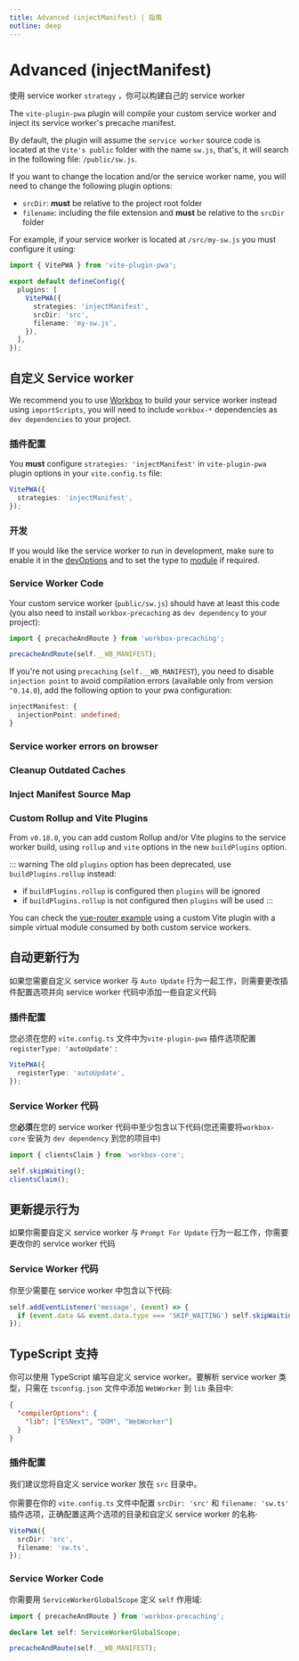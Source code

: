 ```yaml
---
title: Advanced (injectManifest) | 指南
outline: deep
---
```


# Advanced (injectManifest)

使用 service worker `strategy` ，你可以构建自己的 service worker

The `vite-plugin-pwa` plugin will compile your custom service worker and inject its service worker's precache manifest.

By default, the plugin will assume the `service worker` source code is located at the `Vite's public` folder with the name `sw.js`, that's, it will search in the following file: `/public/sw.js`.

If you want to change the location and/or the service worker name, you will need to change the following plugin options:

- `srcDir`: **must** be relative to the project root folder
- `filename`: including the file extension and **must** be relative to the `srcDir` folder

For example, if your service worker is located at `/src/my-sw.js` you must configure it using:

```ts
import { VitePWA } from 'vite-plugin-pwa';

export default defineConfig({
  plugins: [
    VitePWA({
      strategies: 'injectManifest',
      srcDir: 'src',
      filename: 'my-sw.js',
    }),
  ],
});
```

## 自定义 Service worker

We recommend you to use [Workbox](https://developer.chrome.com/docs/workbox/) to build your service worker instead using `importScripts`, you will need to include `workbox-*` dependencies as `dev dependencies` to your project.

### 插件配置

You **must** configure `strategies: 'injectManifest'` in `vite-plugin-pwa` plugin options in your `vite.config.ts` file:

```ts
VitePWA({
  strategies: 'injectManifest',
});
```

### 开发

If you would like the service worker to run in development, make sure to enable it in the [devOptions](/guide/development#plugin-configuration) and to set the type to [module](/guide/development#injectmanifest-strategy) if required.

### Service Worker Code

Your custom service worker (`public/sw.js`) should have at least this code (you also need to install `workbox-precaching` as `dev dependency` to your project):

```js
import { precacheAndRoute } from 'workbox-precaching';

precacheAndRoute(self.__WB_MANIFEST);
```

If you're not using `precaching` (`self.__WB_MANIFEST`), you need to disable `injection point` to avoid compilation errors (available only from version `^0.14.0`), add the following option to your pwa configuration:

```ts
injectManifest: {
  injectionPoint: undefined;
}
```

### Service worker errors on browser

<ServiceWorkerClientErrors />

### Cleanup Outdated Caches

<CleanupOutdatedCaches />

<InjectManifestCleanupOutdatedCaches />

### Inject Manifest Source Map <Badge type="tip" text="new options from v0.18.0+" />

<InjectManifestSourceMap />

### Custom Rollup and Vite Plugins <Badge type="tip" text="from v0.18.0+" />

From `v0.18.0`, you can add custom Rollup and/or Vite plugins to the service worker build, using `rollup` and `vite` options in the new `buildPlugins` option.

::: warning
The old `plugins` option has been deprecated, use `buildPlugins.rollup` instead:

- if `buildPlugins.rollup` is configured then `plugins` will be ignored
- if `buildPlugins.rollup` is not configured then `plugins` will be used
  :::

You can check the [vue-router example](https://github.com/vite-pwa/vite-plugin-pwa/tree/main/examples/vue-router) using a custom Vite plugin with a simple virtual module consumed by both custom service workers.

## 自动更新行为

如果您需要自定义 service worker 与 `Auto Update` 行为一起工作，则需要更改插件配置选项并向 service worker 代码中添加一些自定义代码

### 插件配置

您必须在您的 `vite.config.ts` 文件中为`vite-plugin-pwa` 插件选项配置`registerType: 'autoUpdate'` :

```ts
VitePWA({
  registerType: 'autoUpdate',
});
```

### Service Worker 代码

您**必须**在您的 service worker 代码中至少包含以下代码(您还需要将`workbox-core` 安装为 `dev dependency` 到您的项目中)

```js
import { clientsClaim } from 'workbox-core';

self.skipWaiting();
clientsClaim();
```

## 更新提示行为

如果你需要自定义 service worker 与 `Prompt For Update` 行为一起工作，你需要更改你的 service worker 代码

### Service Worker 代码

你至少需要在 service worker 中包含以下代码:

```js
self.addEventListener('message', (event) => {
  if (event.data && event.data.type === 'SKIP_WAITING') self.skipWaiting();
});
```

## TypeScript 支持

你可以使用 TypeScript 编写自定义 service worker。要解析 service worker 类型，只需在 `tsconfig.json` 文件中添加 `WebWorker` 到 `lib` 条目中:

```json
{
  "compilerOptions": {
    "lib": ["ESNext", "DOM", "WebWorker"]
  }
}
```

### 插件配置

我们建议您将自定义 service worker 放在 `src` 目录中。

你需要在你的 `vite.config.ts` 文件中配置 `srcDir: 'src'` 和 `filename: 'sw.ts'` 插件选项，正确配置这两个选项的目录和自定义 service worker 的名称·

```ts
VitePWA({
  srcDir: 'src',
  filename: 'sw.ts',
});
```

### Service Worker Code

你需要用 `ServiceWorkerGlobalScope` 定义 `self` 作用域:

```ts
import { precacheAndRoute } from 'workbox-precaching';

declare let self: ServiceWorkerGlobalScope;

precacheAndRoute(self.__WB_MANIFEST);
```
